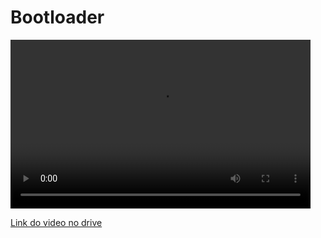 # Bootloader

<video width="480" height="270" controls>
  <source src="video.mp4" type="video/mp4">
  Your browser does not support the video tag.
</video>

[Link do video no drive](https://drive.google.com/file/d/1ZknGKSerEJe8QdGYuQJ926oHDm8CVMYX/view?usp=sharing)
